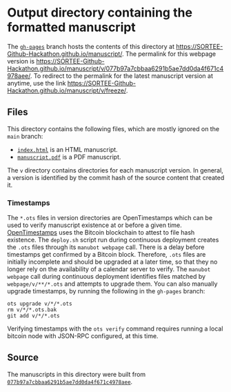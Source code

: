 # Output directory containing the formatted manuscript

The [`gh-pages`](https://github.com/SORTEE-Github-Hackathon/manuscript/tree/gh-pages) branch hosts the contents of this directory at <https://SORTEE-Github-Hackathon.github.io/manuscript/>.
The permalink for this webpage version is <https://SORTEE-Github-Hackathon.github.io/manuscript/v/077b97a7cbbaa6291b5ae7dd0da4f671c4978aee/>.
To redirect to the permalink for the latest manuscript version at anytime, use the link <https://SORTEE-Github-Hackathon.github.io/manuscript/v/freeze/>.

## Files

This directory contains the following files, which are mostly ignored on the `main` branch:

+ [`index.html`](index.html) is an HTML manuscript.
+ [`manuscript.pdf`](manuscript.pdf) is a PDF manuscript.

The `v` directory contains directories for each manuscript version.
In general, a version is identified by the commit hash of the source content that created it.

### Timestamps

The `*.ots` files in version directories are OpenTimestamps which can be used to verify manuscript existence at or before a given time.
[OpenTimestamps](https://opentimestamps.org/) uses the Bitcoin blockchain to attest to file hash existence.
The `deploy.sh` script run during continuous deployment creates the `.ots` files through its `manubot webpage` call.
There is a delay before timestamps get confirmed by a Bitcoin block.
Therefore, `.ots` files are initially incomplete and should be upgraded at a later time, so that they no longer rely on the availability of a calendar server to verify.
The `manubot webpage` call during continuous deployment identifies files matched by `webpage/v/**/*.ots` and attempts to upgrade them.
You can also manually upgrade timestamps, by running the following in the `gh-pages` branch:

```shell
ots upgrade v/*/*.ots
rm v/*/*.ots.bak
git add v/*/*.ots
```

Verifying timestamps with the `ots verify` command requires running a local bitcoin node with JSON-RPC configured, at this time.

## Source

The manuscripts in this directory were built from
[`077b97a7cbbaa6291b5ae7dd0da4f671c4978aee`](https://github.com/SORTEE-Github-Hackathon/manuscript/commit/077b97a7cbbaa6291b5ae7dd0da4f671c4978aee).
